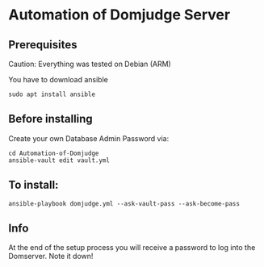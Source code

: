 # Automation of Domjudge Server

## Prerequisites
Caution: Everything was tested on Debian (ARM)

You have to download ansible
```
sudo apt install ansible
```

## Before installing

Create your own Database Admin Password via:
```
cd Automation-of-Domjudge
ansible-vault edit vault.yml
```

## To install:
```
ansible-playbook domjudge.yml --ask-vault-pass --ask-become-pass
```

## Info
At the end of the setup process you will receive a password to log into the Domserver. Note it down!
